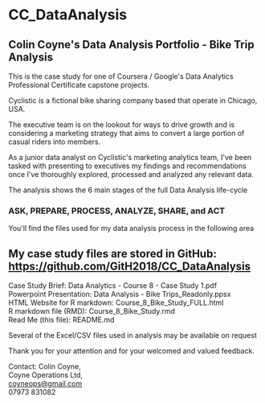 # CC_DataAnalysis
## Colin Coyne's Data Analysis Portfolio - Bike Trip Analysis

This is the case study for one of Coursera / Google's Data Analytics Professional Certificate capstone projects.

Cyclistic is a fictional bike sharing company based that operate in Chicago, USA.

The executive team is on the lookout for ways to drive growth and is considering a marketing strategy that aims to convert a large portion of casual riders into members.

As a junior data analyst on Cyclistic's marketing analytics team, I've been tasked with presenting to executives my findings and recommendations once I've thoroughly explored, processed and analyzed any relevant data.

The analysis shows the 6 main stages of the full Data Analysis life-cycle 
### ASK, PREPARE, PROCESS, ANALYZE, SHARE, and ACT


You'll find the files used for my data analysis process in the following area

## My case study files are stored in GitHub: https://github.com/GitH2018/CC_DataAnalysis

Case Study Brief:             Data Analytics - Course 8 - Case Study 1.pdf  
Powerpoint Presentation:      Data Analysis - Bike Trips_Readonly.ppsx  
HTML Website for R markdown:  Course_8_Bike_Study_FULL.html  
R markdown file (RMD):        Course_8_Bike_Study.rmd  
Read Me (this file):          README.md   

Several of the Excel/CSV files used in analysis may be available on request

Thank you for your attention and for your welcomed and valued feedback.

Contact: Colin Coyne,  
         Coyne Operations Ltd,  
         coyneops@gmail.com   
         07973 831082

